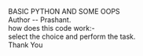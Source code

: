 BASIC PYTHON AND SOME OOPS
<br>
Author -- Prashant.
<br>
how does this code work:- 
<br>
select the choice and perform the task.
<br>
Thank You

